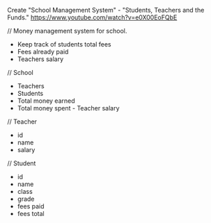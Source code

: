 Create "School Management System" - "Students, Teachers and the Funds."
https://www.youtube.com/watch?v=e0X00EoFQbE

// Money management system for school.
- Keep track of students total fees
- Fees already paid
- Teachers salary

// School
- Teachers
- Students
- Total money earned
- Total money spent - Teacher salary

// Teacher
- id
- name
- salary

// Student
- id
- name
- class
- grade
- fees paid
- fees total